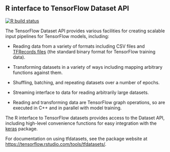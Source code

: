 
## R interface to TensorFlow Dataset API

<!-- badges: start -->
[![R build status](https://github.com/rstudio/tfdatasets/workflows/R-CMD-check/badge.svg)](https://github.com/rstudio/tfdatasets)
<!-- badges: end -->

The TensorFlow Dataset API provides various facilities for creating scalable input pipelines for TensorFlow models, including:

- Reading data from a variety of formats including CSV files and [TFRecords files](https://www.tensorflow.org/tutorials/load_data/tfrecord) (the standard binary format for TensorFlow training data).

- Transforming datasets in a variety of ways including mapping arbitrary functions against them.

- Shuffling, batching, and repeating datasets over a number of epochs.

- Streaming interface to data for reading arbitrarily large datasets.

- Reading and transforming data are TensorFlow graph operations, so are executed in C++ and in parallel with model training.

The R interface to TensorFlow datasets provides access to the Dataset API, including high-level convenience functions for easy integration with the [keras](https://tensorflow.rstudio.com/keras) package.

For documentation on using tfdatasets, see the package website at <https://tensorflow.rstudio.com/tools/tfdatasets/>.
